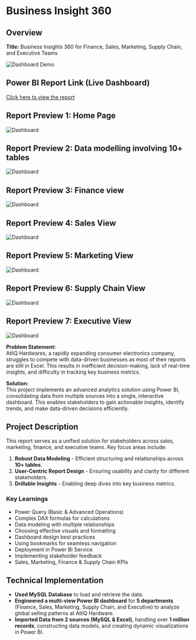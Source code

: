 # Business Insight 360 

## Overview
**Title:** Business Insights 360 for Finance, Sales, Marketing, Supply Chain, and Executive Teams

![Dashboard Demo](screenshots/dashboard_demo.gif)

## Power BI Report Link (Live Dashboard)
[Click here to view the report](https://app.powerbi.com/view?r=eyJrIjoiYmI1YWM3NjEtNTY2Ni00NTRmLWFjNzAtZGY4M2FmZjViYjc1IiwidCI6ImM2ZTU0OWIzLTVmNDUtNDAzMi1hYWU5LWQ0MjQ0ZGM1YjJjNCJ9)

## Report Preview 1: Home Page
![Dashboard](Images/Home.jpg)

## Report Preview 2: Data modelling involving 10+ tables
![Dashboard](Images/Modeling.png)

## Report Preview 3: Finance view
![Dashboard](Images/Finance.png)

## Report Preview 4: Sales View
![Dashboard](Images/Sales.jpg)

## Report Preview 5: Marketing View
![Dashboard](Images/Marketing.jpg)

## Report Preview 6: Supply Chain View
![Dashboard](Images/Supply.jpg)

## Report Preview 7: Executive View
![Dashboard](Images/Executive.jpg)

**Problem Statement:**  
AtliQ Hardwares, a rapidly expanding consumer electronics company, struggles to compete with data-driven businesses as most of their reports are still in Excel. This results in inefficient decision-making, lack of real-time insights, and difficulty in tracking key business metrics.

**Solution:**  
This project implements an advanced analytics solution using Power BI, consolidating data from multiple sources into a single, interactive dashboard. This enables stakeholders to gain actionable insights, identify trends, and make data-driven decisions efficiently.

## Project Description
This report serves as a unified solution for stakeholders across sales, marketing, finance, and executive teams. Key focus areas include:

1. **Robust Data Modeling** - Efficient structuring and relationships across **10+ tables**.
2. **User-Centric Report Design** - Ensuring usability and clarity for different stakeholders.
3. **Drillable Insights** - Enabling deep dives into key business metrics.

### Key Learnings 
- Power Query (Basic & Advanced Operations)
- Complex DAX formulas for calculations
- Data modeling with multiple relationships
- Choosing effective visuals and formatting
- Dashboard design best practices
- Using bookmarks for seamless navigation
- Deployment in Power BI Service
- Implementing stakeholder feedback
- Sales, Marketing, Finance & Supply Chain KPIs

## Technical Implementation
- **Used MySQL Database** to load and retrieve the data.
- **Engineered a multi-view Power BI dashboard** for **5 departments** (Finance, Sales, Marketing, Supply Chain, and Executive) to analyze global selling patterns at AtliQ Hardware.
- **Imported Data from 2 sources (MySQL & Excel)**, handling over **1 million records**, constructing data models, and creating dynamic visualizations in Power BI.
